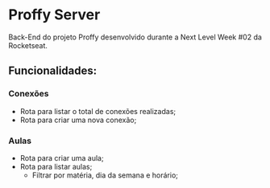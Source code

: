 # Proffy Server
Back-End do projeto Proffy desenvolvido durante a Next Level Week #02 da Rocketseat.

## Funcionalidades:
### Conexões

- Rota para listar o total de conexões realizadas;
- Rota para criar uma nova conexão;

### Aulas

- Rota para criar uma aula;
- Rota para listar aulas;
    - Filtrar por matéria, dia da semana e horário;
 

